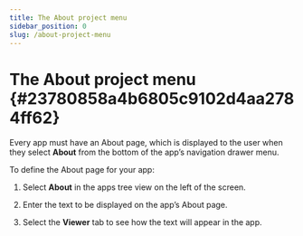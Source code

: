 ```yaml
---
title: The About project menu
sidebar_position: 0
slug: /about-project-menu
---
```




# The About project menu {#23780858a4b6805c9102d4aa2784ff62}


Every app must have an About page, which is displayed to the user when they select **About** from the bottom of the app’s navigation drawer menu.


To define the About page for your app:


1. Select **About** in the apps tree view on the left of the screen.


2. Enter the text to be displayed on the app’s About page.


3. Select the **Viewer** tab to see how the text will appear in the app.

